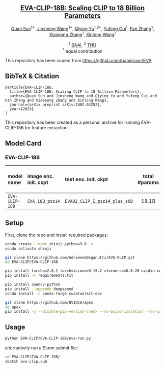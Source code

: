 <div align="center">

<h2><a href="https://arxiv.org/abs/2402.04252">EVA-CLIP-18B: Scaling CLIP to 18 Billion Parameters</a></h2>

[Quan Sun](https://github.com/Quan-Sun)<sup>1*</sup>, [Jinsheng Wang](https://github.com/Wolfwjs/)<sup>1*</sup>, [Qiying Yu](https://yqy2001.github.io)<sup>1,2*</sup>, [Yufeng Cui](https://scholar.google.com/citations?hl=en&user=5Ydha2EAAAAJ)<sup>1</sup>, [Fan Zhang](https://scholar.google.com/citations?user=VsJ39HMAAAAJ)<sup>1</sup>, [Xiaosong Zhang](https://zhangxiaosong18.github.io)<sup>1</sup>, [Xinlong Wang](https://www.xloong.wang/)<sup>1</sup>
 
<sup>1</sup> [BAAI](https://www.baai.ac.cn/english.html), <sup>2</sup> [THU](https://air.tsinghua.edu.cn) <br><sup>*</sup> equal contribution

</div>

This repository has been copied from https://github.com/baaivision/EVA
## BibTeX & Citation

```
@article{EVA-CLIP-18B,
  title={EVA-CLIP-18B: Scaling CLIP to 18 Billion Parameters}, 
  author={Quan Sun and Jinsheng Wang and Qiying Yu and Yufeng Cui and Fan Zhang and Xiaosong Zhang and Xinlong Wang},
  journal={arXiv preprint arXiv:2402.04252},
  year={2023}
}
```

This repository has been created as a personal archive for running EVA-CLIP-18B for feature extraction.

</div>

## Model Card

### EVA-CLIP-18B
| model name | image enc. init. ckpt | text enc. init. ckpt | total #params | training data  |  training batch size |  gpus for training | img. cls. avg. acc. | video cls. avg. acc. | retrieval MR | hf weight | pytorch weight |
|:-----|:-----|:-----------|:------:|:------:|:------:|:------:|:------:|:------:|:------:|:------:|:------:|
| `EVA-CLIP-18B` | `EVA_18B_psz14` | `EVA02_CLIP_E_psz14_plus_s9B` | 18.1B | Merged-2B+ | 108K | 360 A100(40GB) | **80.7** | **75.0** | **87.8**| [🤗 HF](https://huggingface.co/BAAI/EVA-CLIP-18B) | [PT](https://huggingface.co/BAAI/EVA-CLIP-18B/resolve/main/EVA_CLIP_18B_psz14_s6B.fp16.pt) (`36.7GB`) |

</div>

## Setup

First, clone the repo and install required packages:
```bash
conda create --name shinji python=3.8 -y
conda activate shinji

git clone https://github.com/AdrienneDeganutti/EVA-CLIP.git
cd EVA-CLIP/EVA-CLIP-18B

pip install torch==2.0.1 torchvision==0.15.2 xformers==0.0.20 nvidia-cudnn-cu11==8.5.0.96 --extra-index-url https://download.pytorch.org/whl/cu118
pip install -r requirements.txt

pip install opencv-python
pip install --upgrade deepspeed
conda install -c conda-forge cudatoolkit-dev

git clone https://github.com/NVIDIA/apex
cd apex
pip install -v --disable-pip-version-check --no-build-isolation --no-cache-dir ./

```

## Usage
```bash
python EVA-CLIP/EVA-CLIP-18B/eva-run.py

```
alternatively run a Slurm submit file:
```bash
cd EVA-CLIP/EVA-CLIP-18B/
sbatch eva-clip.sub

```
